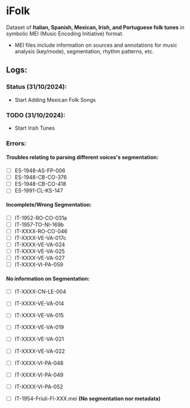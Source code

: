 # iFolk

Dataset of **Italian, Spanish, Mexican, Irish, and Portuguese folk tunes** in symbolic MEI (Music Encoding Initiative) format. 
* MEI files include information on sources and annotations for music analysis (key/mode), segmentation, rhythm patterns, etc.

## Logs:

### Status (31/10/2024):
- Start Adding Mexican Folk Songs

### TODO (31/10/2024):
- Start Irish Tunes

### Errors:

#### Troubles relating to parsing different voices's segmentation:

- [ ] ES-1948-AS-FP-006
- [ ] ES-1948-CB-CO-376
- [ ] ES-1948-CB-CO-418 
- [ ] ES-1991-CL-KS-147

#### Incomplete/Wrong Segmentation:

- [ ] IT-1952-RO-CO-031a
- [ ] IT-1957-TO-NI-169b
- [ ] IT-XXXX-RO-CO-046
- [ ] IT-XXXX-VE-VA-017c
- [ ] IT-XXXX-VE-VA-024
- [ ] IT-XXXX-VE-VA-025
- [ ] IT-XXXX-VE-VA-027
- [ ] IT-XXXX-VI-PA-059

#### No information on Segmentation:

- [ ] IT-XXXX-CN-LE-004
- [ ] IT-XXXX-VE-VA-014
- [ ] IT-XXXX-VE-VA-015
- [ ] IT-XXXX-VE-VA-019
- [ ] IT-XXXX-VE-VA-021
- [ ] IT-XXXX-VE-VA-022
- [ ] IT-XXXX-VI-PA-048
- [ ] IT-XXXX-VI-PA-049
- [ ] IT-XXXX-VI-PA-052
- [ ] IT-1954-Friuli-Fl-XXX.mei **(No segmentation nor metadata)**
      

